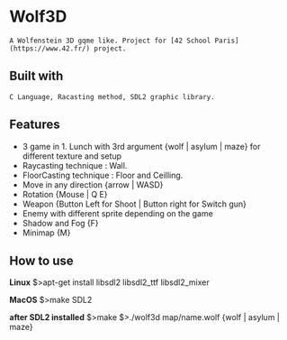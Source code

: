 # Wolf3D
	A Wolfenstein 3D gqme like. Project for [42 School Paris](https://www.42.fr/) project.

## Built with
	C Language, Racasting method, SDL2 graphic library.

## Features
*	3 game in 1. Lunch with 3rd argument {wolf | asylum | maze} for different texture and setup
*	Raycasting technique : Wall.
*	FloorCasting technique : Floor and Ceilling.
*	Move in any direction {arrow | WASD}
*	Rotation {Mouse | Q E}
*	Weapon {Button Left for Shoot | Button right for Switch gun}
*	Enemy with different sprite depending on the game
*	Shadow and Fog {F}
*	Minimap {M}

## How to use

<strong>Linux</strong>
$>apt-get install libsdl2 libsdl2_ttf libsdl2_mixer

<strong>MacOS</strong>
$>make SDL2

<strong>after SDL2 installed</strong>
$>make
$>./wolf3d map/name.wolf {wolf | asylum | maze}